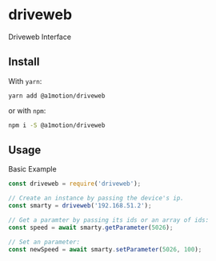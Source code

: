 # driveweb
Driveweb Interface

## Install
With ```yarn```:
```
yarn add @a1motion/driveweb
```
or with `npm`:
```bash
npm i -S @a1motion/driveweb
```

## Usage
Basic Example
```js
const driveweb = require('driveweb');

// Create an instance by passing the device's ip.
const smarty = driveweb('192.168.51.2');

// Get a paramter by passing its ids or an array of ids:
const speed = await smarty.getParameter(5026);

// Set an parameter:
const newSpeed = await smarty.setParameter(5026, 100);
```
